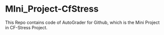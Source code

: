 # MIni_Project-CfStress
This Repo contains code of AutoGrader for Github, which is the Mini Project in CF-Stress Project.
